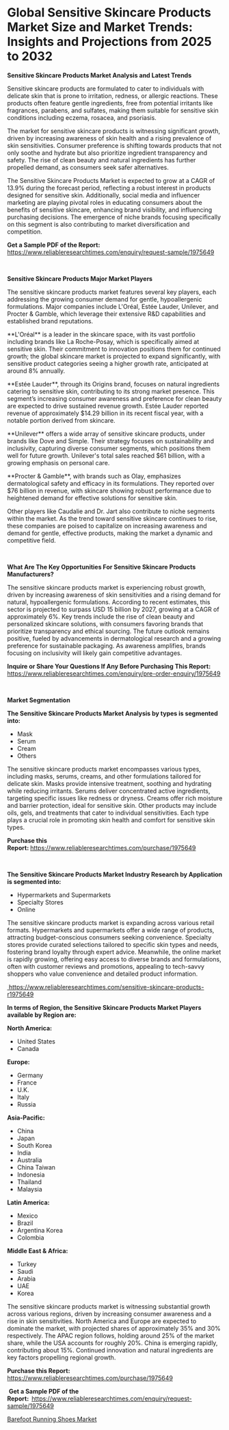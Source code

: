 <p><h1>Global Sensitive Skincare Products Market Size and Market Trends: Insights and Projections from 2025 to 2032</h1></p><p><strong>Sensitive Skincare Products Market Analysis and Latest Trends</strong></p>
<p><p>Sensitive skincare products are formulated to cater to individuals with delicate skin that is prone to irritation, redness, or allergic reactions. These products often feature gentle ingredients, free from potential irritants like fragrances, parabens, and sulfates, making them suitable for sensitive skin conditions including eczema, rosacea, and psoriasis. </p><p>The market for sensitive skincare products is witnessing significant growth, driven by increasing awareness of skin health and a rising prevalence of skin sensitivities. Consumer preference is shifting towards products that not only soothe and hydrate but also prioritize ingredient transparency and safety. The rise of clean beauty and natural ingredients has further propelled demand, as consumers seek safer alternatives.</p><p>The Sensitive Skincare Products Market is expected to grow at a CAGR of 13.9% during the forecast period, reflecting a robust interest in products designed for sensitive skin. Additionally, social media and influencer marketing are playing pivotal roles in educating consumers about the benefits of sensitive skincare, enhancing brand visibility, and influencing purchasing decisions. The emergence of niche brands focusing specifically on this segment is also contributing to market diversification and competition.</p></p>
<p><strong>Get a Sample PDF of the Report:&nbsp;</strong> <a href="https://www.reliableresearchtimes.com/enquiry/request-sample/1975649?utm_campaign=2740&utm_medium=2&utm_source=Github&utm_content=ia&utm_term=05042025&utm_id=sensitive-skincare-products">https://www.reliableresearchtimes.com/enquiry/request-sample/1975649</a></p>
<p>&nbsp;</p>
<p><strong>Sensitive Skincare Products Major Market Players</strong></p>
<p><p>The sensitive skincare products market features several key players, each addressing the growing consumer demand for gentle, hypoallergenic formulations. Major companies include L'Oréal, Estée Lauder, Unilever, and Procter & Gamble, which leverage their extensive R&D capabilities and established brand reputations.</p><p>**L'Oréal** is a leader in the skincare space, with its vast portfolio including brands like La Roche-Posay, which is specifically aimed at sensitive skin. Their commitment to innovation positions them for continued growth; the global skincare market is projected to expand significantly, with sensitive product categories seeing a higher growth rate, anticipated at around 8% annually.</p><p>**Estée Lauder**, through its Origins brand, focuses on natural ingredients catering to sensitive skin, contributing to its strong market presence. This segment’s increasing consumer awareness and preference for clean beauty are expected to drive sustained revenue growth. Estée Lauder reported revenue of approximately $14.29 billion in its recent fiscal year, with a notable portion derived from skincare.</p><p>**Unilever** offers a wide array of sensitive skincare products, under brands like Dove and Simple. Their strategy focuses on sustainability and inclusivity, capturing diverse consumer segments, which positions them well for future growth. Unilever's total sales reached $61 billion, with a growing emphasis on personal care.</p><p>**Procter & Gamble**, with brands such as Olay, emphasizes dermatological safety and efficacy in its formulations. They reported over $76 billion in revenue, with skincare showing robust performance due to heightened demand for effective solutions for sensitive skin.</p><p>Other players like Caudalie and Dr. Jart also contribute to niche segments within the market. As the trend toward sensitive skincare continues to rise, these companies are poised to capitalize on increasing awareness and demand for gentle, effective products, making the market a dynamic and competitive field.</p></p>
<p>&nbsp;</p>
<p><strong>What Are The Key Opportunities For Sensitive Skincare Products Manufacturers?</strong></p>
<p><p>The sensitive skincare products market is experiencing robust growth, driven by increasing awareness of skin sensitivities and a rising demand for natural, hypoallergenic formulations. According to recent estimates, this sector is projected to surpass USD 15 billion by 2027, growing at a CAGR of approximately 6%. Key trends include the rise of clean beauty and personalized skincare solutions, with consumers favoring brands that prioritize transparency and ethical sourcing. The future outlook remains positive, fueled by advancements in dermatological research and a growing preference for sustainable packaging. As awareness amplifies, brands focusing on inclusivity will likely gain competitive advantages.</p></p>
<p><strong>Inquire or Share Your Questions If Any Before Purchasing This Report:</strong> <a href="https://www.reliableresearchtimes.com/enquiry/pre-order-enquiry/1975649?utm_campaign=2740&utm_medium=2&utm_source=Github&utm_content=ia&utm_term=05042025&utm_id=sensitive-skincare-products">https://www.reliableresearchtimes.com/enquiry/pre-order-enquiry/1975649</a></p>
<p>&nbsp;</p>
<p><strong>Market Segmentation</strong></p>
<p><strong>The Sensitive Skincare Products Market Analysis by types is segmented into:</strong></p>
<p><ul><li>Mask</li><li>Serum</li><li>Cream</li><li>Others</li></ul></p>
<p><p>The sensitive skincare products market encompasses various types, including masks, serums, creams, and other formulations tailored for delicate skin. Masks provide intensive treatment, soothing and hydrating while reducing irritants. Serums deliver concentrated active ingredients, targeting specific issues like redness or dryness. Creams offer rich moisture and barrier protection, ideal for sensitive skin. Other products may include oils, gels, and treatments that cater to individual sensitivities. Each type plays a crucial role in promoting skin health and comfort for sensitive skin types.</p></p>
<p><strong>Purchase this Report:&nbsp;</strong><a href="https://www.reliableresearchtimes.com/purchase/1975649?utm_campaign=2740&utm_medium=2&utm_source=Github&utm_content=ia&utm_term=05042025&utm_id=sensitive-skincare-products">https://www.reliableresearchtimes.com/purchase/1975649</a></p>
<p>&nbsp;</p>
<p><strong>The Sensitive Skincare Products Market Industry Research by Application is segmented into:</strong></p>
<p><ul><li>Hypermarkets and Supermarkets</li><li>Specialty Stores</li><li>Online</li></ul></p>
<p><p>The sensitive skincare products market is expanding across various retail formats. Hypermarkets and supermarkets offer a wide range of products, attracting budget-conscious consumers seeking convenience. Specialty stores provide curated selections tailored to specific skin types and needs, fostering brand loyalty through expert advice. Meanwhile, the online market is rapidly growing, offering easy access to diverse brands and formulations, often with customer reviews and promotions, appealing to tech-savvy shoppers who value convenience and detailed product information.</p></p>
<p><a href="https://www.reliableresearchtimes.com/sensitive-skincare-products-r1975649?utm_campaign=2740&utm_medium=2&utm_source=Github&utm_content=ia&utm_term=05042025&utm_id=sensitive-skincare-products">&nbsp;https://www.reliableresearchtimes.com/sensitive-skincare-products-r1975649</a></p>
<p><strong>In terms of Region, the Sensitive Skincare Products Market Players available by Region are:</strong></p>
<p>
    <p> <strong> North America: </strong>
        <ul>
            <li>United States</li>
            <li>Canada</li>
        </ul>
        </p> 
    <p> <strong> Europe: </strong>
        <ul>
            <li>Germany</li>
            <li>France</li>
            <li>U.K.</li>
            <li>Italy</li>
            <li>Russia</li>
        </ul>
        </p> 
    <p> <strong> Asia-Pacific: </strong>
        <ul>
            <li>China</li>
            <li>Japan</li>
            <li>South Korea</li>
            <li>India</li>
            <li>Australia</li>
            <li>China Taiwan</li>
            <li>Indonesia</li>
            <li>Thailand</li>
            <li>Malaysia</li>
        </ul>
        </p> 
    <p> <strong> Latin America: </strong>
        <ul>
            <li>Mexico</li>
            <li>Brazil</li>
            <li>Argentina Korea</li>
            <li>Colombia</li>
        </ul>
        </p> 
    <p> <strong> Middle East & Africa: </strong>
        <ul>
            <li>Turkey</li>
            <li>Saudi</li>
            <li>Arabia</li>
            <li>UAE</li>
            <li>Korea</li>
        </ul>
    </p>
    </p>
<p><p>The sensitive skincare products market is witnessing substantial growth across various regions, driven by increasing consumer awareness and a rise in skin sensitivities. North America and Europe are expected to dominate the market, with projected shares of approximately 35% and 30% respectively. The APAC region follows, holding around 25% of the market share, while the USA accounts for roughly 20%. China is emerging rapidly, contributing about 15%. Continued innovation and natural ingredients are key factors propelling regional growth.</p></p>
<p><strong>Purchase this Report: </strong><a href="https://www.reliableresearchtimes.com/purchase/1975649?utm_campaign=2740&utm_medium=2&utm_source=Github&utm_content=ia&utm_term=05042025&utm_id=sensitive-skincare-products">https://www.reliableresearchtimes.com/purchase/1975649</a></p>
<p>&nbsp;<strong>Get a Sample PDF of the Report:&nbsp;&nbsp;</strong><a href="https://www.reliableresearchtimes.com/enquiry/request-sample/1975649?utm_campaign=2740&utm_medium=2&utm_source=Github&utm_content=ia&utm_term=05042025&utm_id=sensitive-skincare-products">https://www.reliableresearchtimes.com/enquiry/request-sample/1975649</a></p>
<p><strong></strong></p>
<p><p><a href="https://github.com/djembashote/Market-Research-Report-List-1/blob/main/barefoot-running-shoes-market.md?utm_campaign=2740&utm_medium=2&utm_source=Github&utm_content=ia&utm_term=05042025&utm_id=sensitive-skincare-products">Barefoot Running Shoes Market</a></p></p>
